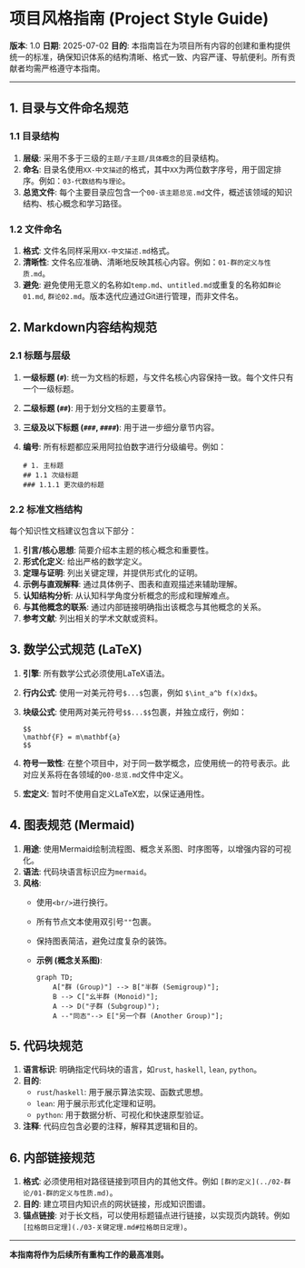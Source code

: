 # 项目风格指南 (Project Style Guide)

**版本**: 1.0
**日期**: 2025-07-02
**目的**: 本指南旨在为项目所有内容的创建和重构提供统一的标准，确保知识体系的结构清晰、格式一致、内容严谨、导航便利。所有贡献者均需严格遵守本指南。

---

## 1. 目录与文件命名规范

### 1.1 目录结构

1. **层级**: 采用不多于三级的`主题/子主题/具体概念`的目录结构。
2. **命名**: 目录名使用`XX-中文描述`的格式，其中`XX`为两位数字序号，用于固定排序。例如：`03-代数结构与理论`。
3. **总览文件**: 每个主要目录应包含一个`00-该主题总览.md`文件，概述该领域的知识结构、核心概念和学习路径。

### 1.2 文件命名

1. **格式**: 文件名同样采用`XX-中文描述.md`格式。
2. **清晰性**: 文件名应准确、清晰地反映其核心内容。例如：`01-群的定义与性质.md`。
3. **避免**: 避免使用无意义的名称如`temp.md`、`untitled.md`或重复的名称如`群论01.md`, `群论02.md`。版本迭代应通过Git进行管理，而非文件名。

## 2. Markdown内容结构规范

### 2.1 标题与层级

1. **一级标题 (`#`)**: 统一为文档的标题，与文件名核心内容保持一致。每个文件只有一个一级标题。
2. **二级标题 (`##`)**: 用于划分文档的主要章节。
3. **三级及以下标题 (`###`, `####`)**: 用于进一步细分章节内容。
4. **编号**: 所有标题都应采用阿拉伯数字进行分级编号。例如：

    ```text
    # 1. 主标题
    ## 1.1 次级标题
    ### 1.1.1 更次级的标题
    ```

### 2.2 标准文档结构

每个知识性文档建议包含以下部分：

1. **引言/核心思想**: 简要介绍本主题的核心概念和重要性。
2. **形式化定义**: 给出严格的数学定义。
3. **定理与证明**: 列出关键定理，并提供形式化的证明。
4. **示例与直观解释**: 通过具体例子、图表和直观描述来辅助理解。
5. **认知结构分析**: 从认知科学角度分析概念的形成和理解难点。
6. **与其他概念的联系**: 通过内部链接明确指出该概念与其他概念的关系。
7. **参考文献**: 列出相关的学术文献或资料。

## 3. 数学公式规范 (LaTeX)

1. **引擎**: 所有数学公式必须使用LaTeX语法。
2. **行内公式**: 使用一对美元符号`$...$`包裹，例如 `$\int_a^b f(x)dx$`。
3. **块级公式**: 使用两对美元符号`$$...$$`包裹，并独立成行，例如：

    ```text
    $$
    \mathbf{F} = m\mathbf{a}
    $$
    ```

4. **符号一致性**: 在整个项目中，对于同一数学概念，应使用统一的符号表示。此对应关系将在各领域的`00-总览.md`文件中定义。
5. **宏定义**: 暂时不使用自定义LaTeX宏，以保证通用性。

## 4. 图表规范 (Mermaid)

1. **用途**: 使用Mermaid绘制流程图、概念关系图、时序图等，以增强内容的可视化。
2. **语法**: 代码块语言标识应为`mermaid`。
3. **风格**:
    * 使用`<br/>`进行换行。
    * 所有节点文本使用双引号`""`包裹。
    * 保持图表简洁，避免过度复杂的装饰。
    * **示例 (概念关系图)**:

        ```mermaid
        graph TD;
            A["群 (Group)"] --> B["半群 (Semigroup)"];
            B --> C["幺半群 (Monoid)"];
            A --> D("子群 (Subgroup)");
            A --"同态"--> E["另一个群 (Another Group)"];
        ```

## 5. 代码块规范

1. **语言标识**: 明确指定代码块的语言，如`rust`, `haskell`, `lean`, `python`。
2. **目的**:
    * `rust`/`haskell`: 用于展示算法实现、函数式思想。
    * `lean`: 用于展示形式化定理和证明。
    * `python`: 用于数据分析、可视化和快速原型验证。
3. **注释**: 代码应包含必要的注释，解释其逻辑和目的。

## 6. 内部链接规范

1. **格式**: 必须使用相对路径链接到项目内的其他文件。例如 `[群的定义](../02-群论/01-群的定义与性质.md)`。
2. **目的**: 建立项目内知识点的网状链接，形成知识图谱。
3. **锚点链接**: 对于长文档，可以使用标题锚点进行链接，以实现页内跳转。例如 `[拉格朗日定理](./03-关键定理.md#拉格朗日定理)`。

---
**本指南将作为后续所有重构工作的最高准则。**
